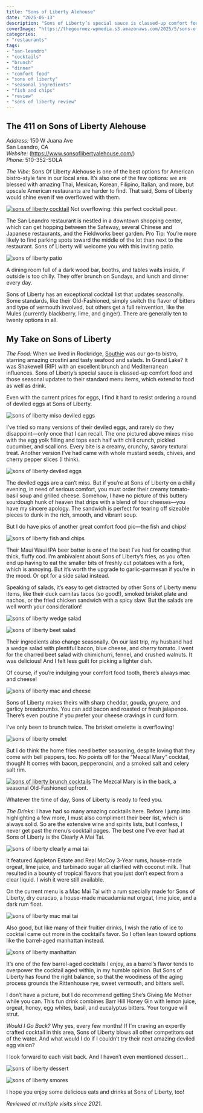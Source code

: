 ```yaml
---
title: "Sons of Liberty Alehouse"
date: "2025-05-13"
description: "Sons of Liberty’s special sauce is classed-up comfort food and  seasonal updates to their standard menu items, which extend to food as well as drink. Even with the current prices for eggs, I find it hard to resist ordering a round of deviled eggs"
coverImage: "https://thegourmez-wpmedia.s3.amazonaws.com/2025/5/sons-of-liberty+(3).jpg"
categories:
- "restaurants"
tags:
- "san-leandro"
- "cocktails"
- "brunch"
- "dinner"
- "comfort food"
- "sons of liberty"
- "seasonal ingredients"
- "fish and chips"
- "review"
- "sons of liberty review"
---
```

## The 411 on Sons of Liberty Alehouse

*Address:* 150 W Juana Ave\
San Leandro, CA\
*Website:* (https://www.sonsoflibertyalehouse.com/)\
*Phone:* 510-352-SOLA

*The Vibe:* Sons Of Liberty Alehouse is one of the best options for American bistro-style fare in our local area. It’s also one of the few options: we are blessed with amazing Thai, Mexican, Korean, Filipino, Italian, and more, but upscale American restaurants are harder to find. That said, Sons of Liberty would shine even if we overflowed with them.

<div class="caption">

[![sons of liberty cocktail](https://thegourmez-wpmedia.s3.amazonaws.com/2025/5/sons-of-liberty+(5).jpg)](https://thegourmez-wpmedia.s3.amazonaws.com/2025/5/sons-of-liberty+(5).jpg) Not overflowing: this perfect cocktail pour.</div>

The San Leandro restaurant is nestled in a downtown shopping center, which can get hopping between the Safeway, several Chinese and Japanese restaurants, and the Fieldworks beer garden. Pro Tip: You’re more likely to find parking spots toward the middle of the lot than next to the restaurant. Sons of Liberty will welcome you with this inviting patio.

![sons of liberty patio](https://thegourmez-wpmedia.s3.amazonaws.com/2025/5/sons-of-liberty+(16).jpg)

A dining room full of a dark wood bar, booths, and tables waits inside, if outside is too chilly. They offer brunch on Sundays, and lunch and dinner every day.

Sons of Liberty has an exceptional cocktail list that updates seasonally. Some standards, like their Old-Fashioned, simply switch the flavor of bitters and type of vermouth involved, but others get a full reinvention, like the Mules (currently blackberry, lime, and ginger). There are generally ten to twenty options in all.

## My Take on Sons of Liberty

*The Food:* When we lived in Rockridge, [Southie](https://thegourmez.com/blog/2019-02-14-southie-oakland-review/) was our go-to bistro, starring amazing crostini and tasty seafood and salads. In Grand Lake? It was Shakewell (RIP) with an excellent brunch and Mediterranean influences. Sons of Liberty’s special sauce is classed-up comfort food and those seasonal updates to their standard menu items, which extend to food as well as drink.

Even with the current prices for eggs, I find it hard to resist ordering a round of deviled eggs at Sons of Liberty.

![sons of liberty miso deviled eggs](https://thegourmez-wpmedia.s3.amazonaws.com/2025/5/sons-of-liberty+(7).jpg)

I’ve tried so many versions of their deviled eggs, and rarely do they disappoint—only once that I can recall. The one pictured above mixes miso with the egg yolk filling and tops each half with chili crunch, pickled cucumber, and scallions. Every bite is a creamy, crunchy, savory textural treat. Another version I’ve had came with whole mustard seeds, chives, and cherry pepper slices (I think).

![sons of liberty deviled eggs](https://thegourmez-wpmedia.s3.amazonaws.com/2025/5/sons-of-liberty+(3).jpg)

The deviled eggs are a can’t miss. But if you’re at Sons of Liberty on a chilly evening, in need of serious comfort, you must order their creamy tomato-basil soup and grilled cheese. Somehow, I have no picture of this buttery sourdough hunk of heaven that drips with a blend of four cheeses—you have my sincere apology. The sandwich is perfect for tearing off sizeable pieces to dunk in the rich, smooth, and vibrant soup.

But I do have pics of another great comfort food pic—the fish and chips!

![sons of liberty fish and chips](https://thegourmez-wpmedia.s3.amazonaws.com/2025/5/sons-of-liberty+(15).jpg)

Their Maui Waui IPA beer batter is one of the best I’ve had for coating that thick, fluffy cod. I’m ambivalent about Sons of Liberty’s fries, as you often end up having to eat the smaller bits of freshly cut potatoes with a fork, which is annoying. But it’s worth the upgrade to garlic-parmesan if you’re in the mood. Or opt for a side salad instead.

Speaking of salads, it’s easy to get distracted by other Sons of Liberty menu items, like their duck carnitas tacos (so good!), smoked brisket plate and nachos, or the fried chicken sandwich with a spicy slaw. But the salads are well worth your consideration!

![sons of liberty wedge salad](https://thegourmez-wpmedia.s3.amazonaws.com/2025/5/sons-of-liberty+(9).jpg)

![sons of liberty beet salad](https://thegourmez-wpmedia.s3.amazonaws.com/2025/5/sons-of-liberty+(10).jpg)

Their ingredients also change seasonally. On our last trip, my husband had a wedge salad with plentiful bacon, blue cheese, and cherry tomato. I went for the charred beet salad with chimichurri, fennel, and crushed walnuts. It was delicious! And I felt less guilt for picking a lighter dish.

Of course, if you’re indulging your comfort food tooth, there’s always mac and cheese!

![sons of liberty mac and cheese](https://thegourmez-wpmedia.s3.amazonaws.com/2025/5/sons-of-liberty+(4).jpg)

Sons of Liberty makes theirs with sharp cheddar, gouda, gruyere, and garlicy breadcrumbs. You can add bacon and roasted or fresh jalapenos. There’s even poutine if you prefer your cheese cravings in curd form.

I’ve only been to brunch twice. The brisket omelette is overflowing!

![sons of liberty omelet](https://thegourmez-wpmedia.s3.amazonaws.com/2025/5/sons-of-liberty+(14).jpg)

But I do think the home fries need better seasoning, despite loving that they come with bell peppers, too. No points off for the “Mezcal Mary” cocktail, though! It comes with bacon, pepperoncini, and a smoked salt and celery salt rim.

<div class="caption">

[![sons of liberty brunch cocktails](https://thegourmez-wpmedia.s3.amazonaws.com/2025/5/sons-of-liberty+(12).jpg)](https://thegourmez-wpmedia.s3.amazonaws.com/2025/5/sons-of-liberty+(12).jpg) The Mezcal Mary is in the back, a seasonal Old-Fashioned upfront.</div>

Whatever the time of day, Sons of Liberty is ready to feed you.

*The Drinks:* I have had so many amazing cocktails here. Before I jump into highlighting a few more, I must also compliment their beer list, which is always solid. So are the extensive wine and spirits lists, but I confess, I never get past the menu’s cocktail pages. The best one I’ve ever had at Sons of Liberty is the Clearly A Mai Tai.

![sons of liberty clearly a mai tai](https://thegourmez-wpmedia.s3.amazonaws.com/2025/5/sons-of-liberty+(2).jpg)

It featured Appleton Estate and Real McCoy 3-Year rums, house-made orgeat, lime juice, and turbinado sugar all clarified with coconut milk. That resulted in a bounty of tropical flavors that you just don’t expect from a clear liquid. I wish it were still available.

On the current menu is a Mac Mai Tai with a rum specially made for Sons of Liberty, dry curacao, a house-made macadamia nut orgeat, lime juice, and a dark rum float.

![sons of liberty mac mai tai](https://thegourmez-wpmedia.s3.amazonaws.com/2025/5/sons-of-liberty+(8).jpg)

Also good, but like many of their fruitier drinks, I wish the ratio of ice to cocktail came out more in the cocktail’s favor. So I often lean toward options like the barrel-aged manhattan instead.

![sons of liberty manhattan](https://thegourmez-wpmedia.s3.amazonaws.com/2025/5/sons-of-liberty+(18).jpg)

It’s one of the few barrel-aged cocktails I enjoy, as a barrel’s flavor tends to overpower the cocktail aged within, in my humble opinion. But Sons of Liberty has found the right balance, so that the woodiness of the aging process grounds the Rittenhouse rye, sweet vermouth, and bitters well.

I don’t have a picture, but I do recommend getting She’s Giving Me Mother while you can. This fun drink combines Barr Hill Honey Gin with lemon juice, orgeat, honey, egg whites, basil, and eucalyptus bitters. Your tongue will strut.

*Would I Go Back?* Why yes, every few months! If I’m craving an expertly crafted cocktail in this area, Sons of Liberty blows all other competitors out of the water. And what would I do if I couldn’t try their next amazing deviled egg vision?

I look forward to each visit back. And I haven’t even mentioned dessert…

![sons of liberty dessert](https://thegourmez-wpmedia.s3.amazonaws.com/2025/5/sons-of-liberty+(17).jpg)

![sons of liberty smores](https://thegourmez-wpmedia.s3.amazonaws.com/2025/5/sons-of-liberty+(6).jpg)

I hope you enjoy some delicious eats and drinks at Sons of Liberty, too!

*Reviewed at multiple visits since 2021.*

